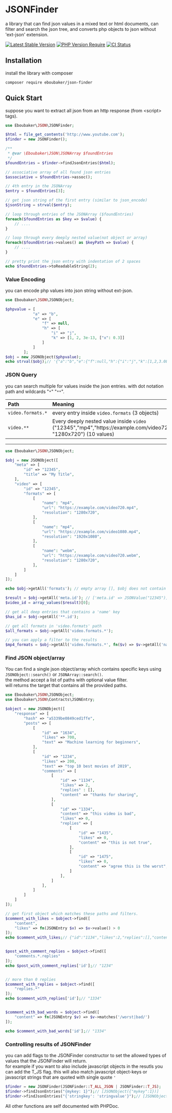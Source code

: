 # JSONFinder
a library that can find json values in a mixed text or html documents, can filter and search the json tree, and converts php objects to json without 'ext-json' extension.

[![Latest Stable Version](https://img.shields.io/packagist/v/eboubaker/json-finder.svg?style=flat-square)](https://packagist.org/packages/eboubaker/json-finder)
[![PHP Version Require](http://poser.pugx.org/eboubaker/json-finder/require/php)](https://packagist.org/packages/eboubaker/json-finder)
[![CI Status](https://github.com/eboubaker/JSONFinder/actions/workflows/CI.yml/badge.svg)](https://github.com/Eboubaker/JSONFinder/actions)

## Installation

install the library with composer
```
composer require eboubaker/json-finder
```

## Quick Start
suppose you want to extract all json from an http response (from &lt;script&gt; tags).
```php
use Eboubaker\JSON\JSONFinder;

$html = file_get_contents('http://www.youtube.com');
$finder = new JSONFinder();

/**
 * @var \Eboubaker\JSON\JSONArray $foundEntries
 */
$foundEntries = $finder->findJsonEntries($html);

// associative array of all found json entries
$associative = $foundEntries->assoc();

// 4th entry in the JSONArray
$entry = $foundEntries[3];

// get json string of the first entry (similar to json_encode)
$jsonString = strval($entry);

// loop through entries of the JSONArray ($foundEntries)
foreach($foundEntries as $key => $value) {
    // ....
}

// loop through every deeply nested value(not object or array)
foreach($foundEntries->values() as $keyPath => $value) {
    // ....
}

// pretty print the json entry with indentation of 2 spaces
echo $foundEntries->toReadableString(2);
```

### Value Encoding

you can encode php values into json string without ext-json.

```php
use Eboubaker\JSON\JSONObject;

$phpvalue = [
            "a" => "b",
            "e" => [
                "f" => null,
                "h" => [
                    "i" => "j",
                    "k" => [1, 2, 3e-13, ["x": 0.3]]
                ]
            ]
        ];
$obj = new JSONObject($phpvalue);
echo strval($obj);// '{"a":"b","e":{"f":null,"h":{"i":"j","k":[1,2,3.0E-13,{"x":0.3}]}}}'
```

### JSON Query

you can search multiple for values inside the json entries. with dot notation path and wildcards "`*`" "`**`".

| Path              | Meaning     |
| :---              | :----       |
| `video.formats.*` | every entry inside `video.formats` (3 objects)       |
| `video.**`        | Every deeply nested value inside `video` ("12345","mp4","https://<span></span>example.com/video720.mp4",..., "1280x720") (10 values)       |

------------------------------------------

```php
use Eboubaker\JSON\JSONObject;

$obj = new JSONObject([
    "meta" => [
        "id" => "12345",
        "title" => "My Title",
    ],
    "video" => [
        "id" => "12345",
        "formats" => [
            [
                "name": "mp4",
                "url": "https://example.com/video720.mp4",
                "resolution": "1280x720",
            ],
            [
                "name": "mp4",
                "url": "https://example.com/video1080.mp4",
                "resolution": "1920x1080",
            ],
            [
                "name": "webm",
                "url": "https://example.com/video720.webm",
                "resolution": "1280x720",
            ],
        ]
    ]
]);

echo $obj->getAll('formats'); // empty array [], $obj does not contain 'formats' path

$result = $obj->getAll('meta.id'); // ['meta.id' => JSONValue("12345")]
$video_id = array_values($result)[0];

// get all deep entries that contains a 'name' key
$has_id = $obj->getAll('**.id');

// get all formats in 'video.formats' path
$all_formats = $obj->getAll('video.formats.*');

// you can apply a filter to the results
$mp4_formats = $obj->getAll('video.formats.*', fn($v) => $v->getAll('name')->equals('mp4')); // ['video.formats.0' => JSONObject({"name":"mp4","url":"https://example.com/video720.mp4","resolution":"1280x720"})]

```

### Find JSON object/array

You can find a single json object/array which contains specific keys using `JSONObject::search()`
or `JSONArray::search()`.  
the method accept a list of paths with optional value filter.  
will returns the target that contains all the provided paths.

```php
use Eboubaker\JSON\JSONObject;
use Eboubaker\JSON\Contracts\JSONEntry;

$object = new JSONObject([
    "response" => [
        "hash" => "a5339be0849ced1ffe",
        "posts" => [
            [
                "id" => "1634",
                "likes" => 700,
                "text" => "Machine learning for beginners",
            ],
            [
                "id" => "1234",
                "likes" => 200,
                "text" => "top 10 best movies of 2019",
                "comments" => [
                    [
                        "id" => "1134",
                        "likes" => 2,
                        "replies" : [],
                        "content" => "thanks for sharing",
                    ],
                    [
                        "id" => "1334",
                        "content" => "this video is bad",
                        "likes" => 0,
                        "replies" => [
                            [
                                "id" => "1435",
                                "likes" => 0,
                                "content" => "this is not true",
                            ],
                            [
                                "id" => "1475",
                                "likes" => 0,
                                "content" => "agree this is the worst",
                            ]
                        ],
                    ]
                ],
            ]
        ]
    ]
]);

// get first object which matches these paths and filters.
$comment_with_likes = $object->find([
    "content",
    "likes" => fn(JSONEntry $v) => $v->value() > 0
]);
echo $comment_with_likes;// {"id":"1134","likes":2,"replies":[],"content":"thanks for sharing"}


$post_with_comment_replies = $object->find([
    "comments.*.replies"
]);
echo $post_with_comment_replies['id'];// "1234"


// more than 0 replies
$comment_with_replies = $object->find([
    "replies.*"
]);
echo $comment_with_replies['id'];// "1334"


$comment_with_bad_words = $object->find([
    "content" => fn(JSONEntry $v) => $v->matches('/worst|bad/')
]);

echo $comment_with_bad_words['id'];// "1334"
```

### Controlling results of JSONFinder

you can add flags to the JSONFinder constructor to set the allowed types of values that the JSONFinder will return.  
for example if you want to also include javascript objects in the resutls you can add the T_JS flag. this will also match
javascript object-keys or javascript strings that are quoted with single quote `'`

```php
$finder = new JSONFinder(JSONFinder::T_ALL_JSON | JSONFinder::T_JS);
$finder->findJsonEntries("{mykey: 1}");// [JSONObject({"mykey":1})]
$finder->findJsonEntries("{'stringkey': 'stringvalue'}");// [JSONObject({"stringkey":"stringvalue"})]
```

All other functions are self documented with PHPDoc.
